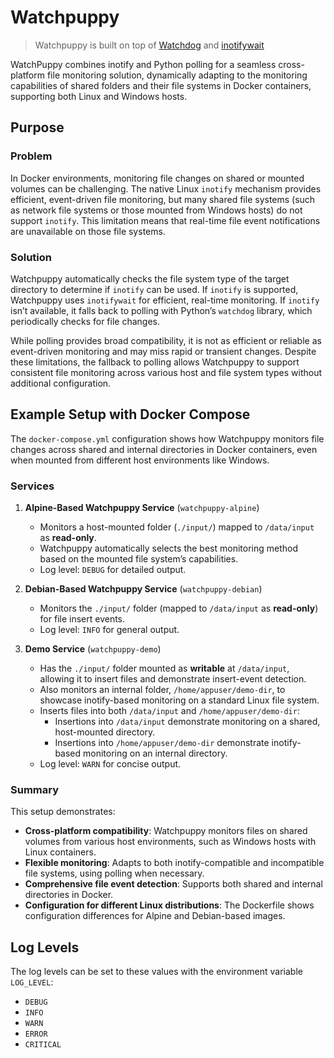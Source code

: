 Watchpuppy
==========

> Watchpuppy is built on top of [Watchdog](https://github.com/gorakhargosh/watchdog) and [inotifywait](https://github.com/inotify-tools/inotify-tools/wiki#inotifywait)


WatchPuppy combines  inotify and Python polling for a seamless cross-platform file monitoring solution, 
dynamically adapting to the monitoring capabilities of shared folders and their file systems in Docker containers, 
supporting both Linux and Windows hosts.


## Purpose

### Problem
In Docker environments, monitoring file changes on shared or mounted volumes can be challenging. The native Linux `inotify` mechanism provides efficient, event-driven file monitoring, but many shared file systems (such as network file systems or those mounted from Windows hosts) do not support `inotify`. This limitation means that real-time file event notifications are unavailable on those file systems.

### Solution
Watchpuppy automatically checks the file system type of the target directory to determine if `inotify` can be used. If `inotify` is supported, Watchpuppy uses `inotifywait` for efficient, real-time monitoring. If `inotify` isn’t available, it falls back to polling with Python’s `watchdog` library, which periodically checks for file changes.

While polling provides broad compatibility, it is not as efficient or reliable as event-driven monitoring and may miss rapid or transient changes. Despite these limitations, the fallback to polling allows Watchpuppy to support consistent file monitoring across various host and file system types without additional configuration.

## Example Setup with Docker Compose

The `docker-compose.yml` configuration shows how Watchpuppy monitors file changes across shared and internal directories in Docker containers, even when mounted from different host environments like Windows.

### Services

1. **Alpine-Based Watchpuppy Service** (`watchpuppy-alpine`)
   - Monitors a host-mounted folder (`./input/`) mapped to `/data/input` as **read-only**.
   - Watchpuppy automatically selects the best monitoring method based on the mounted file system’s capabilities.
   - Log level: `DEBUG` for detailed output.

2. **Debian-Based Watchpuppy Service** (`watchpuppy-debian`)
   - Monitors the `./input/` folder (mapped to `/data/input` as **read-only**) for file insert events.
   - Log level: `INFO` for general output.

3. **Demo Service** (`watchpuppy-demo`)
   - Has the `./input/` folder mounted as **writable** at `/data/input`, allowing it to insert files and demonstrate insert-event detection.
   - Also monitors an internal folder, `/home/appuser/demo-dir`, to showcase inotify-based monitoring on a standard Linux file system.
   - Inserts files into both `/data/input` and `/home/appuser/demo-dir`:
      - Insertions into `/data/input` demonstrate monitoring on a shared, host-mounted directory.
      - Insertions into `/home/appuser/demo-dir` demonstrate inotify-based monitoring on an internal directory.
   - Log level: `WARN` for concise output.

### Summary

This setup demonstrates:
- **Cross-platform compatibility**: Watchpuppy monitors files on shared volumes from various host environments, such as Windows hosts with Linux containers.
- **Flexible monitoring**: Adapts to both inotify-compatible and incompatible file systems, using polling when necessary.
- **Comprehensive file event detection**: Supports both shared and internal directories in Docker.
- **Configuration for different Linux distributions**: The Dockerfile shows configuration differences for Alpine and Debian-based images.

## Log Levels

The log levels can be set to these values with the environment variable `LOG_LEVEL`:
- `DEBUG`
- `INFO`
- `WARN`
- `ERROR`
- `CRITICAL`

